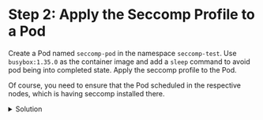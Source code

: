 # Step 2: Apply the Seccomp Profile to a Pod

Create a Pod named `seccomp-pod` in the namespace `seccomp-test`. Use `busybox:1.35.0` as the container image and add a `sleep` command to avoid pod being into completed state. Apply the seccomp profile to the Pod.

Of course, you need to ensure that the Pod scheduled in the respective nodes, which is having seccomp installed there.


<details>
  <summary>Solution</summary>

* Get the worker node to be used as node selector to schedule the pod: `kubectl get node --show-labels`

* Create the Pod manifest using the seccomp profile:
```yaml
apiVersion: v1
kind: Pod
metadata:
  name: seccomp-pod
  namespace: seccomp-test
spec:
  nodeSelector:
    app.kubernetes.io/name: <node-name>
  securityContext:
    seccompProfile:
      type: Localhost
      localhostProfile: syscall-restrict.json
  containers:
  - name: secure-container
    image: busybox:1.35.0
    command: ["sh", "-c", "sleep 1d"]
```

* Apply the Pod manifest: `kubectl apply -f seccomp-pod.yaml`

* Attempt to execute a restricted syscall within the container:
```sh
kubectl exec -n seccomp-test seccomp-pod -- sh -c "cat /proc/self/status | grep Seccomp"
kubectl exec -n seccomp-test seccomp-pod -- sh -c "unshare -p"
```

</details>
